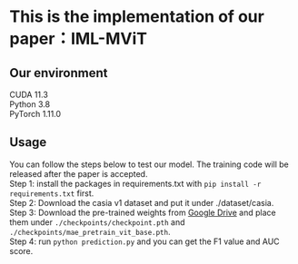 # This is the implementation of our paper：IML-MViT

## Our environment
CUDA 11.3<br>
Python 3.8<br>
PyTorch 1.11.0<br>

## Usage
You can follow the steps below to test our model. The training code will be released after the paper is accepted.<br>
Step 1: install the packages in requirements.txt with ```pip install -r requirements.txt``` first.<br>
Step 2: Download the casia v1 dataset and put it under ./dataset/casia.<br>
Step 3: Download the pre-trained weights from [Google Drive](https://drive.google.com/drive/folders/17ylPvK9qxU4oDYIfqqQKfhItOcoGx5dR?usp=drive_link) and place them under ```./checkpoints/checkpoint.pth``` and ```./checkpoints/mae_pretrain_vit_base.pth```.<br>
Step 4: run ```python prediction.py``` and you can get the F1 value and AUC score.<br>
